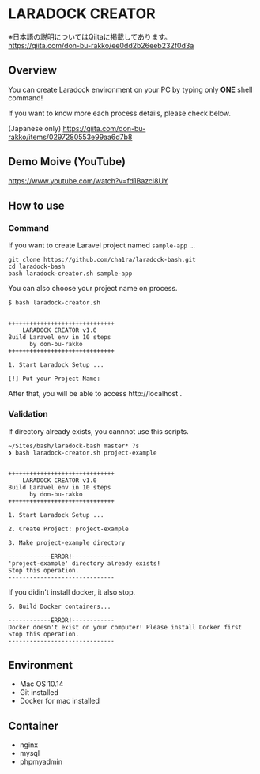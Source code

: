 # LARADOCK CREATOR

※日本語の説明についてはQiitaに掲載してあります。  
https://qiita.com/don-bu-rakko/ee0dd2b26eeb232f0d3a  
  
  
## Overview

You can create Laradock environment on your PC by typing only **ONE** shell command!  
  
If you want to know more each process details, please check below.  
  
(Japanese only) https://qiita.com/don-bu-rakko/items/0297280553e99aa6d7b8  
  
  
## Demo Moive (YouTube)
  
https://www.youtube.com/watch?v=fd1Bazcl8UY  
  
  
## How to use 
  
### Command

If you want to create Laravel project named `sample-app` ...

```shell
git clone https://github.com/cha1ra/laradock-bash.git
cd laradock-bash
bash laradock-creator.sh sample-app
```

You can also choose your project name on process.

```shell
$ bash laradock-creator.sh


++++++++++++++++++++++++++++++
    LARADOCK CREATOR v1.0
Build Laravel env in 10 steps
      by don-bu-rakko
++++++++++++++++++++++++++++++

1. Start Laradock Setup ...

[!] Put your Project Name:
```
  
After that, you will be able to access http://localhost .
  
  
### Validation
  
If directory already exists, you cannnot use this scripts.
  
```shell
~/Sites/bash/laradock-bash master* 7s
❯ bash laradock-creator.sh project-example


++++++++++++++++++++++++++++++
    LARADOCK CREATOR v1.0
Build Laravel env in 10 steps
      by don-bu-rakko
++++++++++++++++++++++++++++++

1. Start Laradock Setup ...

2. Create Project: project-example

3. Make project-example directory

------------ERROR!------------
'project-example' directory already exists!
Stop this operation.
------------------------------
```

If you didin't install docker, it also stop.

```shell
6. Build Docker containers...

------------ERROR!------------
Docker doesn't exist on your computer! Please install Docker first
Stop this operation.
------------------------------
```
  
  
## Environment
  
- Mac OS 10.14
- Git installed
- Docker for mac installed

## Container
- nginx
- mysql
- phpmyadmin
